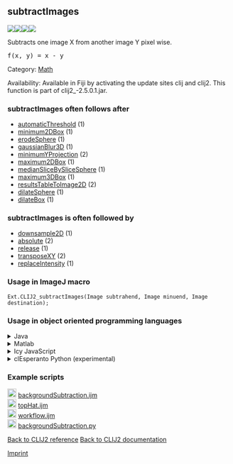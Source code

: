 ## subtractImages
<img src="images/mini_clij1_logo.png"/><img src="images/mini_clij2_logo.png"/><img src="images/mini_clijx_logo.png"/><img src="images/mini_cle_logo.png"/>

Subtracts one image X from another image Y pixel wise.

<pre>f(x, y) = x - y</pre>

Category: [Math](https://clij.github.io/clij2-docs/reference__math)

Availability: Available in Fiji by activating the update sites clij and clij2.
This function is part of clij2_-2.5.0.1.jar.

### subtractImages often follows after
* <a href="reference_automaticThreshold">automaticThreshold</a> (1)
* <a href="reference_minimum2DBox">minimum2DBox</a> (1)
* <a href="reference_erodeSphere">erodeSphere</a> (1)
* <a href="reference_gaussianBlur3D">gaussianBlur3D</a> (1)
* <a href="reference_minimumYProjection">minimumYProjection</a> (2)
* <a href="reference_maximum2DBox">maximum2DBox</a> (1)
* <a href="reference_medianSliceBySliceSphere">medianSliceBySliceSphere</a> (1)
* <a href="reference_maximum3DBox">maximum3DBox</a> (1)
* <a href="reference_resultsTableToImage2D">resultsTableToImage2D</a> (2)
* <a href="reference_dilateSphere">dilateSphere</a> (1)
* <a href="reference_dilateBox">dilateBox</a> (1)


### subtractImages is often followed by
* <a href="reference_downsample2D">downsample2D</a> (1)
* <a href="reference_absolute">absolute</a> (2)
* <a href="reference_release">release</a> (1)
* <a href="reference_transposeXY">transposeXY</a> (2)
* <a href="reference_replaceIntensity">replaceIntensity</a> (1)


### Usage in ImageJ macro
```
Ext.CLIJ2_subtractImages(Image subtrahend, Image minuend, Image destination);
```


### Usage in object oriented programming languages



<details>

<summary>
Java
</summary>
<pre class="highlight">// init CLIJ and GPU
import net.haesleinhuepf.clij2.CLIJ2;
import net.haesleinhuepf.clij.clearcl.ClearCLBuffer;
CLIJ2 clij2 = CLIJ2.getInstance();

// get input parameters
ClearCLBuffer subtrahend = clij2.push(subtrahendImagePlus);
ClearCLBuffer minuend = clij2.push(minuendImagePlus);
destination = clij2.create(subtrahend);
</pre>

<pre class="highlight">
// Execute operation on GPU
clij2.subtractImages(subtrahend, minuend, destination);
</pre>

<pre class="highlight">
// show result
destinationImagePlus = clij2.pull(destination);
destinationImagePlus.show();

// cleanup memory on GPU
clij2.release(subtrahend);
clij2.release(minuend);
clij2.release(destination);
</pre>

</details>



<details>

<summary>
Matlab
</summary>
<pre class="highlight">% init CLIJ and GPU
clij2 = init_clatlab();

% get input parameters
subtrahend = clij2.pushMat(subtrahend_matrix);
minuend = clij2.pushMat(minuend_matrix);
destination = clij2.create(subtrahend);
</pre>

<pre class="highlight">
% Execute operation on GPU
clij2.subtractImages(subtrahend, minuend, destination);
</pre>

<pre class="highlight">
% show result
destination = clij2.pullMat(destination)

% cleanup memory on GPU
clij2.release(subtrahend);
clij2.release(minuend);
clij2.release(destination);
</pre>

</details>



<details>

<summary>
Icy JavaScript
</summary>
<pre class="highlight">// init CLIJ and GPU
importClass(net.haesleinhuepf.clicy.CLICY);
importClass(Packages.icy.main.Icy);

clij2 = CLICY.getInstance();

// get input parameters
subtrahend_sequence = getSequence();
subtrahend = clij2.pushSequence(subtrahend_sequence);
minuend_sequence = getSequence();
minuend = clij2.pushSequence(minuend_sequence);
destination = clij2.create(subtrahend);
</pre>

<pre class="highlight">
// Execute operation on GPU
clij2.subtractImages(subtrahend, minuend, destination);
</pre>

<pre class="highlight">
// show result
destination_sequence = clij2.pullSequence(destination)
Icy.addSequence(destination_sequence);
// cleanup memory on GPU
clij2.release(subtrahend);
clij2.release(minuend);
clij2.release(destination);
</pre>

</details>



<details>

<summary>
clEsperanto Python (experimental)
</summary>
<pre class="highlight">import pyclesperanto_prototype as cle

cle.subtract_images(subtrahend, minuend, destination)

</pre>



</details>





### Example scripts
<a href="https://github.com/clij/clij2-docs/blob/master/src/main/macro/backgroundSubtraction.ijm"><img src="images/language_macro.png" height="20"/></a> [backgroundSubtraction.ijm](https://github.com/clij/clij2-docs/blob/master/src/main/macro/backgroundSubtraction.ijm)  
<a href="https://github.com/clij/clij2-docs/blob/master/src/main/macro/topHat.ijm"><img src="images/language_macro.png" height="20"/></a> [topHat.ijm](https://github.com/clij/clij2-docs/blob/master/src/main/macro/topHat.ijm)  
<a href="https://github.com/clij/clij2-docs/blob/master/src/main/macro/workflow.ijm"><img src="images/language_macro.png" height="20"/></a> [workflow.ijm](https://github.com/clij/clij2-docs/blob/master/src/main/macro/workflow.ijm)  
<a href="https://github.com/clij/clij2-docs/blob/master/src/main/jython/backgroundSubtraction.py"><img src="images/language_jython.png" height="20"/></a> [backgroundSubtraction.py](https://github.com/clij/clij2-docs/blob/master/src/main/jython/backgroundSubtraction.py)  


[Back to CLIJ2 reference](https://clij.github.io/clij2-docs/reference)
[Back to CLIJ2 documentation](https://clij.github.io/clij2-docs)

[Imprint](https://clij.github.io/imprint)
